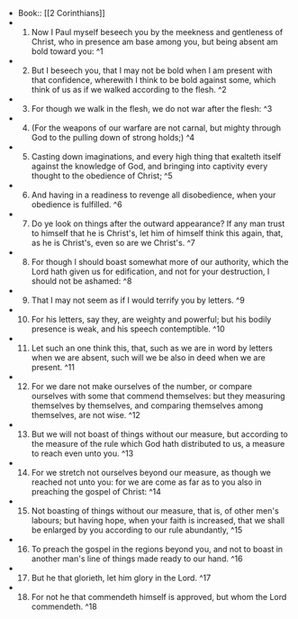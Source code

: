 - Book:: [[2 Corinthians]]
- 1. Now I Paul myself beseech you by the meekness and gentleness of Christ, who in presence am base among you, but being absent am bold toward you: ^1
- 2. But I beseech you, that I may not be bold when I am present with that confidence, wherewith I think to be bold against some, which think of us as if we walked according to the flesh. ^2
- 3. For though we walk in the flesh, we do not war after the flesh: ^3
- 4. (For the weapons of our warfare are not carnal, but mighty through God to the pulling down of strong holds;) ^4
- 5. Casting down imaginations, and every high thing that exalteth itself against the knowledge of God, and bringing into captivity every thought to the obedience of Christ; ^5
- 6. And having in a readiness to revenge all disobedience, when your obedience is fulfilled. ^6
- 7. Do ye look on things after the outward appearance? If any man trust to himself that he is Christ's, let him of himself think this again, that, as he is Christ's, even so are we Christ's. ^7
- 8. For though I should boast somewhat more of our authority, which the Lord hath given us for edification, and not for your destruction, I should not be ashamed: ^8
- 9. That I may not seem as if I would terrify you by letters. ^9
- 10. For his letters, say they, are weighty and powerful; but his bodily presence is weak, and his speech contemptible. ^10
- 11. Let such an one think this, that, such as we are in word by letters when we are absent, such will we be also in deed when we are present. ^11
- 12. For we dare not make ourselves of the number, or compare ourselves with some that commend themselves: but they measuring themselves by themselves, and comparing themselves among themselves, are not wise. ^12
- 13. But we will not boast of things without our measure, but according to the measure of the rule which God hath distributed to us, a measure to reach even unto you. ^13
- 14. For we stretch not ourselves beyond our measure, as though we reached not unto you: for we are come as far as to you also in preaching the gospel of Christ: ^14
- 15. Not boasting of things without our measure, that is, of other men's labours; but having hope, when your faith is increased, that we shall be enlarged by you according to our rule abundantly, ^15
- 16. To preach the gospel in the regions beyond you, and not to boast in another man's line of things made ready to our hand. ^16
- 17. But he that glorieth, let him glory in the Lord. ^17
- 18. For not he that commendeth himself is approved, but whom the Lord commendeth. ^18
